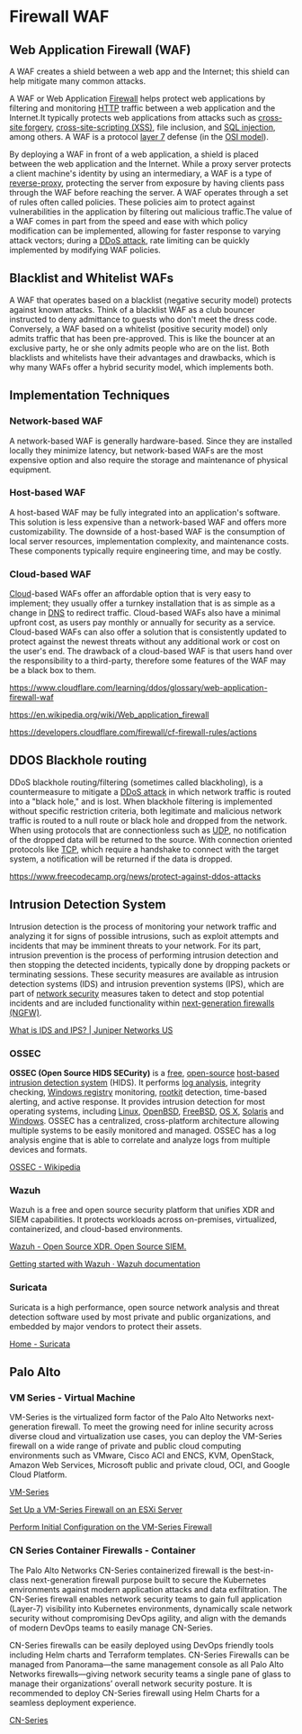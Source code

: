 # Firewall WAF

## Web Application Firewall (WAF)

A WAF creates a shield between a web app and the Internet; this shield can help mitigate many common attacks.

A WAF or Web Application [Firewall](https://www.cloudflare.com/learning/security/what-is-a-firewall/) helps protect web applications by filtering and monitoring [HTTP](https://www.cloudflare.com/learning/ddos/glossary/hypertext-transfer-protocol-http/) traffic between a web application and the Internet.It typically protects web applications from attacks such as [cross-site forgery](https://www.cloudflare.com/learning/security/threats/cross-site-request-forgery/), [cross-site-scripting (XSS)](https://www.cloudflare.com/learning/security/threats/cross-site-scripting/), file inclusion, and [SQL injection](https://www.cloudflare.com/learning/security/threats/sql-injection/), among others. A WAF is a protocol [layer 7](https://www.cloudflare.com/learning/ddos/what-is-layer-7/) defense (in the [OSI model](https://www.cloudflare.com/learning/ddos/glossary/open-systems-interconnection-model-osi/)).

By deploying a WAF in front of a web application, a shield is placed between the web application and the Internet. While a proxy server protects a client machine's identity by using an intermediary, a WAF is a type of [reverse-proxy](https://www.cloudflare.com/learning/cdn/glossary/reverse-proxy/), protecting the server from exposure by having clients pass through the WAF before reaching the server.
A WAF operates through a set of rules often called policies. These policies aim to protect against vulnerabilities in the application by filtering out malicious traffic.The value of a WAF comes in part from the speed and ease with which policy modification can be implemented, allowing for faster response to varying attack vectors; during a [DDoS attack](https://www.cloudflare.com/learning/ddos/what-is-a-ddos-attack), rate limiting can be quickly implemented by modifying WAF policies.

## Blacklist and Whitelist WAFs

A WAF that operates based on a blacklist (negative security model) protects against known attacks. Think of a blacklist WAF as a club bouncer instructed to deny admittance to guests who don't meet the dress code. Conversely, a WAF based on a whitelist (positive security model) only admits traffic that has been pre-approved. This is like the bouncer at an exclusive party, he or she only admits people who are on the list. Both blacklists and whitelists have their advantages and drawbacks, which is why many WAFs offer a hybrid security model, which implements both.

## Implementation Techniques

### Network-based WAF

A network-based WAF is generally hardware-based. Since they are installed locally they minimize latency, but network-based WAFs are the most expensive option and also require the storage and maintenance of physical equipment.

### Host-based WAF

A host-based WAF may be fully integrated into an application's software. This solution is less expensive than a network-based WAF and offers more customizability. The downside of a host-based WAF is the consumption of local server resources, implementation complexity, and maintenance costs. These components typically require engineering time, and may be costly.

### Cloud-based WAF

[Cloud](https://www.cloudflare.com/learning/cloud/what-is-the-cloud/)-based WAFs offer an affordable option that is very easy to implement; they usually offer a turnkey installation that is as simple as a change in [DNS](https://www.cloudflare.com/learning/ddos/glossary/domain-name-system-dns/) to redirect traffic. Cloud-based WAFs also have a minimal upfront cost, as users pay monthly or annually for security as a service. Cloud-based WAFs can also offer a solution that is consistently updated to protect against the newest threats without any additional work or cost on the user's end. The drawback of a cloud-based WAF is that users hand over the responsibility to a third-party, therefore some features of the WAF may be a black box to them.

https://www.cloudflare.com/learning/ddos/glossary/web-application-firewall-waf

https://en.wikipedia.org/wiki/Web_application_firewall

https://developers.cloudflare.com/firewall/cf-firewall-rules/actions

## DDOS Blackhole routing

DDoS blackhole routing/filtering (sometimes called blackholing), is a countermeasure to mitigate a [DDoS attack](https://www.cloudflare.com/learning/ddos/what-is-a-ddos-attack/) in which network traffic is routed into a "black hole," and is lost. When blackhole filtering is implemented without specific restriction criteria, both legitimate and malicious network traffic is routed to a null route or black hole and dropped from the network. When using protocols that are connectionless such as [UDP](https://www.cloudflare.com/learning/ddos/glossary/user-datagram-protocol-udp/), no notification of the dropped data will be returned to the source. With connection oriented protocols like [TCP](https://www.cloudflare.com/learning/ddos/glossary/tcp-ip/), which require a handshake to connect with the target system, a notification will be returned if the data is dropped.

https://www.freecodecamp.org/news/protect-against-ddos-attacks

## Intrusion Detection System

Intrusion detection is the process of monitoring your network traffic and analyzing it for signs of possible intrusions, such as exploit attempts and incidents that may be imminent threats to your network. For its part, intrusion prevention is the process of performing intrusion detection and then stopping the detected incidents, typically done by dropping packets or terminating sessions. These security measures are available as intrusion detection systems (IDS) and intrusion prevention systems (IPS), which are part of [network security](https://www.juniper.net/us/en/research-topics/what-is-network-security.html) measures taken to detect and stop potential incidents and are included functionality within [next-generation firewalls (NGFW)](https://www.juniper.net/us/en/solutions/next-gen-firewall.html).

[What is IDS and IPS? | Juniper Networks US](https://www.juniper.net/us/en/research-topics/what-is-ids-ips.html)

### OSSEC

**OSSEC (Open Source HIDS SECurity)** is a [free](https://en.wikipedia.org/wiki/Free_software "Free software"), [open-source](https://en.wikipedia.org/wiki/Open-source_software "Open-source software") [host-based intrusion detection system](https://en.wikipedia.org/wiki/Host-based_intrusion_detection_system) (HIDS). It performs [log analysis](https://en.wikipedia.org/wiki/Log_analysis "Log analysis"), integrity checking, [Windows registry](https://en.wikipedia.org/wiki/Windows_registry "Windows registry") monitoring, [rootkit](https://en.wikipedia.org/wiki/Rootkit "Rootkit") detection, time-based alerting, and active response. It provides intrusion detection for most operating systems, including [Linux](https://en.wikipedia.org/wiki/Linux "Linux"), [OpenBSD](https://en.wikipedia.org/wiki/OpenBSD "OpenBSD"), [FreeBSD](https://en.wikipedia.org/wiki/FreeBSD "FreeBSD"), [OS X](https://en.wikipedia.org/wiki/OS_X "OS X"), [Solaris](https://en.wikipedia.org/wiki/Solaris_(operating_system) "Solaris (operating system)") and [Windows](https://en.wikipedia.org/wiki/Microsoft_Windows "Microsoft Windows"). OSSEC has a centralized, cross-platform architecture allowing multiple systems to be easily monitored and managed. OSSEC has a log analysis engine that is able to correlate and analyze logs from multiple devices and formats.

[OSSEC - Wikipedia](https://en.wikipedia.org/wiki/OSSEC)

### Wazuh

Wazuh is a free and open source security platform that unifies XDR and SIEM capabilities. It protects workloads across on-premises, virtualized, containerized, and cloud-based environments.

[Wazuh - Open Source XDR. Open Source SIEM.](https://wazuh.com/)

[Getting started with Wazuh · Wazuh documentation](https://documentation.wazuh.com/current/getting-started/index.html)

### Suricata

Suricata is a high performance, open source network analysis and threat detection software used by most private and public organizations, and embedded by major vendors to protect their assets.

[Home - Suricata](https://suricata.io/)

## Palo Alto

### VM Series - Virtual Machine

VM-Series is the virtualized form factor of the Palo Alto Networks next-generation firewall. To meet the growing need for inline security across diverse cloud and virtualization use cases, you can deploy the VM-Series firewall on a wide range of private and public cloud computing environments such as VMware, Cisco ACI and ENCS, KVM, OpenStack, Amazon Web Services, Microsoft public and private cloud, OCI, and Google Cloud Platform.

[VM-Series](https://docs.paloaltonetworks.com/vm-series)

[Set Up a VM-Series Firewall on an ESXi Server](https://docs.paloaltonetworks.com/vm-series/9-1/vm-series-deployment/set-up-a-vm-series-firewall-on-an-esxi-server)

[Perform Initial Configuration on the VM-Series Firewall](https://docs.paloaltonetworks.com/vm-series/9-1/vm-series-deployment/set-up-the-vm-series-firewall-on-hyper-v/install-the-vm-series-firewall-on-hyper-v/perform-initial-configuration-on-the-vm-series-firewall)

### CN Series Container Firewalls - Container

The Palo Alto Networks CN-Series containerized firewall is the best-in-class next-generation firewall purpose built to secure the Kubernetes environments against modern application attacks and data exfiltration. The CN-Series firewall enables network security teams to gain full application (Layer-7) visibility into Kubernetes environments, dynamically scale network security without compromising DevOps agility, and align with the demands of modern DevOps teams to easily manage CN-Series.

CN-Series firewalls can be easily deployed using DevOps friendly tools including Helm charts and Terraform templates. CN-Series Firewalls can be managed from Panorama—the same management console as all Palo Alto Networks firewalls—giving network security teams a single pane of glass to manage their organizations’ overall network security posture.  It is recommended to deploy CN-Series firewall using Helm Charts for a seamless deployment experience.

[CN-Series](https://docs.paloaltonetworks.com/cn-series)
